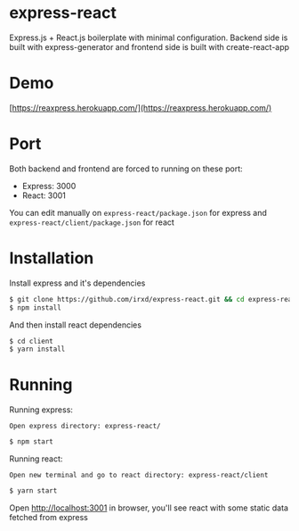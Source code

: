 # express-react
Express.js + React.js boilerplate with minimal configuration. Backend side is built with express-generator and frontend side is built with create-react-app

# Demo
[https://reaxpress.herokuapp.com/](https://reaxpress.herokuapp.com/)

# Port
Both backend and frontend are forced to running on these port:
 - Express: 3000
 - React: 3001

You can edit manually on `express-react/package.json` for express and `express-react/client/package.json` for react

# Installation
Install express and it's dependencies

```bash
$ git clone https://github.com/irxd/express-react.git && cd express-react
$ npm install
```

And then install react dependencies

```bash
$ cd client
$ yarn install
```

# Running
Running express:

```
Open express directory: express-react/
```
```bash
$ npm start
```
Running react:

```
Open new terminal and go to react directory: express-react/client
```
```bash
$ yarn start
```
Open [http://localhost:3001](http://localhost:3001) in browser, you'll see react with some static data fetched from express 
